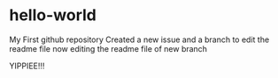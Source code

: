 # hello-world
My First github repository
Created a new issue and a branch to edit the readme file
now editing the readme file of new branch

YIPPIEE!!!
